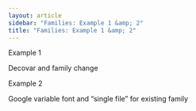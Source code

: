 ```yaml
---
layout: article
sidebar: "Families: Example 1 &amp; 2"
title: "Families: Example 1 &amp; 2"
---
```

Example 1

Decovar and family change

Example 2

Google variable font and “single file” for existing family
